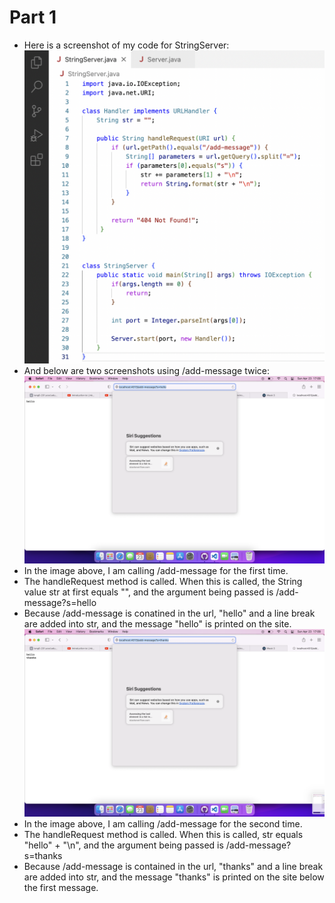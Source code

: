 # Part 1
* Here is a screenshot of my code for StringServer:
![Image](stringServer.png)
* And below are two screenshots using /add-message twice:
![Image](localHost1.png)
* In the image above, I am calling /add-message for the first time.
* The handleRequest method is called. When this is called, the String value str at first equals "", and the argument being passed is /add-message?s=hello
* Because /add-message is conatined in the url, "hello" and a line break are added into str, and the message "hello" is printed on the site.
![Image](localHost2.png)
* In the image above, I am calling /add-message for the second time.
* The handleRequest method is called. When this is called, str equals "hello" + "\n", and the argument being passed is /add-message?s=thanks
* Because /add-message is contained in the url, "thanks" and a line break are added into str, and the message "thanks" is printed on the site below the first message.
